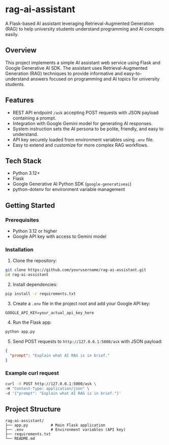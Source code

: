 # rag-ai-assistant

A Flask-based AI assistant leveraging Retrieval-Augmented Generation (RAG) to help university students understand programming and AI concepts easily.

## Overview

This project implements a simple AI assistant web service using Flask and Google Generative AI SDK. The assistant uses Retrieval-Augmented Generation (RAG) techniques to provide informative and easy-to-understand answers focused on programming and AI topics for university students.

## Features

- REST API endpoint `/ask` accepting POST requests with JSON payload containing a prompt.
- Integration with Google Gemini model for generating AI responses.
- System instruction sets the AI persona to be polite, friendly, and easy to understand.
- API key securely loaded from environment variables using `.env` file.
- Easy to extend and customize for more complex RAG workflows.

## Tech Stack

- Python 3.12+
- Flask
- Google Generative AI Python SDK (`google-generativeai`)
- python-dotenv for environment variable management

## Getting Started

### Prerequisites

- Python 3.12 or higher
- Google API key with access to Gemini model

### Installation

1. Clone the repository:

```bash
git clone https://github.com/yourusername/rag-ai-assistant.git
cd rag-ai-assistant
```

2. Install dependencies:

```bash
pip install -r requirements.txt
```

3. Create a `.env` file in the project root and add your Google API key:

```
GOOGLE_API_KEY=your_actual_api_key_here
```

4. Run the Flask app:

```bash
python app.py
```

5. Send POST requests to `http://127.0.0.1:5000/ask` with JSON payload:

```json
{
  "prompt": "Explain what AI RAG is in brief."
}
```

### Example curl request

```bash
curl -X POST http://127.0.0.1:5000/ask \
-H "Content-Type: application/json" \
-d '{"prompt": "Explain what AI RAG is in brief."}'
```

## Project Structure

```
rag-ai-assistant/
├── app.py          # Main Flask application
├── .env            # Environment variables (API key)
├── requirements.txt
└── README.md
```